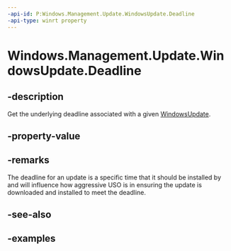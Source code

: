 ```yaml
---
-api-id: P:Windows.Management.Update.WindowsUpdate.Deadline
-api-type: winrt property
---
```


# Windows.Management.Update.WindowsUpdate.Deadline

<!--
public System.Nullable<System.DateTimeOffset> Deadline { get; }
-->


## -description
Get the underlying deadline associated with a given [WindowsUpdate](./windowsupdate.md).

## -property-value

## -remarks
The deadline for an update is a specific time that it should be installed by and will influence how aggressive USO is in ensuring the update is downloaded and installed to meet the deadline.

## -see-also

## -examples


